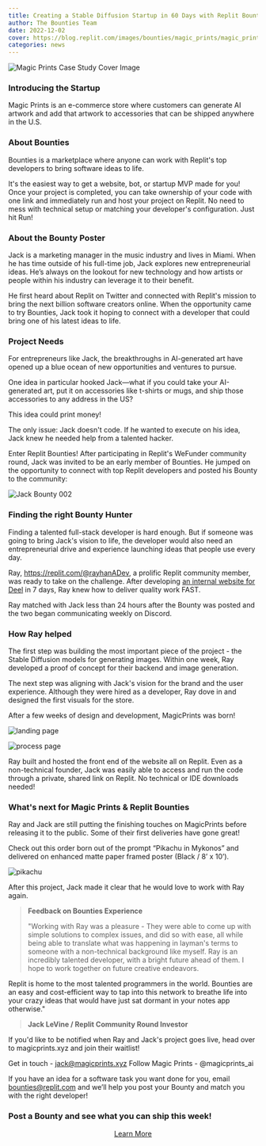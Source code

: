 ```yaml
---
title: Creating a Stable Diffusion Startup in 60 Days with Replit Bounties — A Case Study
author: The Bounties Team
date: 2022-12-02
cover: https://blog.replit.com/images/bounties/magic_prints/magic_prints-case_study-cover_img.png
categories: news
---
```


![Magic Prints Case Study Cover Image](https://blog.replit.com/images/bounties/magic_prints/magic_prints-case_study-cover_img.png)

### Introducing the Startup

Magic Prints is an e-commerce store where customers can generate AI artwork and add that artwork to accessories that can be shipped anywhere in the U.S.

### About Bounties

Bounties is a marketplace where anyone can work with Replit's top developers to bring software ideas to life.

It's the easiest way to get a website, bot, or startup MVP made for you! Once your project is completed, you can take ownership of your code with one link and immediately run and host your project on Replit. No need to mess with technical setup or matching your developer's configuration. Just hit Run!


### About the Bounty Poster

Jack is a marketing manager in the music industry and lives in Miami. When he has time outside of his full-time job, Jack explores new entrepreneurial ideas. He’s always on the lookout for new technology and how artists or people within his industry can leverage it to their benefit.

He first heard about Replit on Twitter and connected with Replit's mission to bring the next billion software creators online. When the opportunity came to try Bounties, Jack took it hoping to connect with a developer that could bring one of his latest ideas to life.

### Project Needs

For entrepreneurs like Jack, the breakthroughs in AI-generated art have opened up a blue ocean of new opportunities and ventures to pursue.

One idea in particular hooked Jack—what if you could take your AI-generated art, put it on accessories like t-shirts or mugs, and ship those accessories to any address in the US?

This idea could print money! 

The only issue: Jack doesn't code. If he wanted to execute on his idea, Jack knew he needed help from a talented hacker.

Enter Replit Bounties! After participating in Replit's WeFunder community round, Jack was invited to be an early member of Bounties. He jumped on the opportunity to connect with top Replit developers and posted his Bounty to the community:

![Jack Bounty 002](https://blog.replit.com/images/bounties/magic_prints/bounty_002.png)

### Finding the right Bounty Hunter

Finding a talented full-stack developer is hard enough. But if someone was going to bring Jack's vision to life, the developer would also need an entrepreneurial drive and experience launching ideas that people use every day.

Ray, https://replit.com/@rayhanADev, a prolific Replit community member, was ready to take on the challenge. After developing [an internal website for Deel](https://blog.replit.com/bounties-deel-case-study) in 7 days, Ray knew how to deliver quality work FAST.

Ray matched with Jack less than 24 hours after the Bounty was posted and the two began communicating weekly on Discord.

### How Ray helped

The first step was building the most important piece of the project - the Stable Diffusion models for generating images. Within one week, Ray developed a proof of concept for their backend and image generation.

The next step was aligning with Jack's vision for the brand and the user experience. Although they were hired as a developer, Ray dove in and designed the first visuals for the store.

After a few weeks of design and development, MagicPrints was born!

![landing page](https://blog.replit.com/images/bounties/magic_prints/magicprints-landing.jpg)

![process page](https://blog.replit.com/images/bounties/magic_prints/magicprints-process.jpg)

Ray built and hosted the front end of the website all on Replit. Even as a non-technical founder, Jack was easily able to access and run the code through a private, shared link on Replit. No technical or IDE downloads needed!

### What's next for Magic Prints & Replit Bounties

Ray and Jack are still putting the finishing touches on MagicPrints before releasing it to the public. Some of their first deliveries have gone great! 

Check out this order born out of the prompt “Pikachu in Mykonos” and delivered on enhanced matte paper framed poster (Black / 8’ x 10’).

![pikachu](https://blog.replit.com/images/bounties/magic_prints/pikachu-print.png)

After this project, Jack made it clear that he would love to work with Ray again.

> **Feedback on Bounties Experience**
> 
>"Working with Ray was a pleasure - They were able to come up with simple solutions to complex issues, and did so with ease, all while being able to translate what was happening in layman's terms to someone with a non-technical background like myself. Ray is an incredibly talented developer, with a bright future ahead of them. I hope to work together on future creative endeavors.
 
Replit is home to the most talented programmers in the world. Bounties are an easy and cost-efficient way to tap into this network to breathe life into your crazy ideas that would have just sat dormant in your notes app otherwise."
>
> **Jack LeVine / Replit Community Round Investor**

If you'd like to be notified when Ray and Jack's project goes live, head over to magicprints.xyz and join their waitlist!

Get in touch - jack@magicprints.xyz
Follow Magic Prints - @magicprints_ai 

If you have an idea for a software task you want done for you, email bounties@replit.com and we’ll help you post your Bounty and match you with the right developer!

### Post a Bounty and see what you can ship this week!

<div style="display: flex; justify-content: center;">
      <a class="cta-btn" href="https://join.replit.com/bounties" target="_blank">Learn More         </a>
</div>